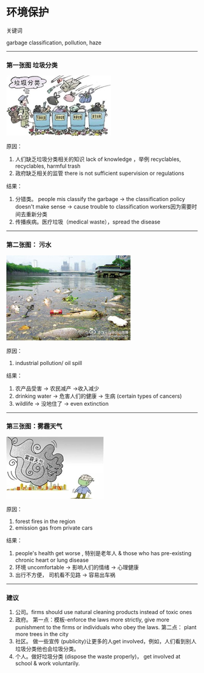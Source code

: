 # 环境保护

关键词

garbage classification, pollution, haze

------

### 第一张图 垃圾分类

![](environment_protection1.jpg)

原因：

1. 人们缺乏垃圾分类相关的知识 lack of knowledge ，举例 recyclables, recyclables, harmful trash
2. 政府缺乏相关的监管  there is not sufficient supervision or regulations

结果：

1. 分错类。 people mis classify the garbage -> the classification policy doesn't make sense -> cause trouble to classification workers因为需要时间去重新分类
2. 传播疾病。医疗垃圾（medical waste），spread the disease

------

### 第二张图： 污水

![](environment_protection2.jpg)

原因：

1.  industrial pollution/ oil spill

结果：

1.  农产品受害 ->  农民减产 ->收入减少
2. drinking water -> 危害人们的健康 -> 生病 (certain types of cancers)
3. wildlife -> 没地住了 -> even extinction

------

### 第三张图：雾霾天气

![](environment_protection3.jpg)

原因：

1. forest fires in the region
2. emission gas from private cars

结果：

1. people's health get worse , 特别是老年人 & those who has pre-existing chronic heart or lung disease
2. 环境 uncomfortable -> 影响人们的情绪 -> 心理健康
3. 出行不方便， 司机看不见路 -> 容易出车祸

------

### 建议

1. 公司。firms should use natural cleaning products instead of toxic ones
2. 政府。 第一点：模板-enforce the laws more strictly, give more punishment to the firms or individuals who obey the laws. 第二点： plant more trees in the city
3. 社区。 做一些宣传 (publicity)让更多的人get involved，例如，人们看到别人垃圾分类他也会垃圾分类。
4. 个人。做好垃圾分类 (dispose the waste properly)， get involved at school & work voluntarily.
